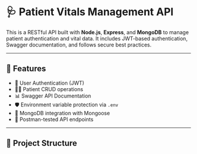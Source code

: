 # 🩺 Patient Vitals Management API

This is a RESTful API built with **Node.js**, **Express**, and **MongoDB** to manage patient authentication and vital data. It includes JWT-based authentication, Swagger documentation, and follows secure best practices.

---

## 🚀 Features

- 🔐 User Authentication (JWT)
- 🧍‍♂️ Patient CRUD operations
- 📊 Swagger API Documentation
- 🛡️ Environment variable protection via `.env`
- 💾 MongoDB integration with Mongoose
- 🧪 Postman-tested API endpoints

---

## 📁 Project Structure

